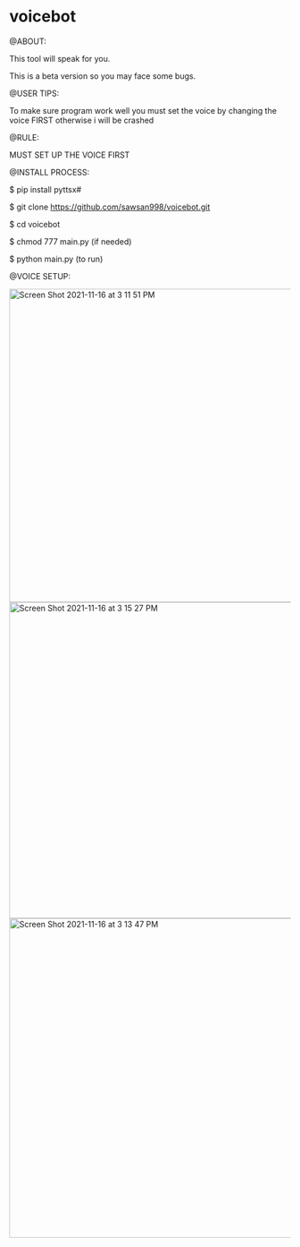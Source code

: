# voicebot


@ABOUT:

This tool will speak for you. 

This is a beta version so you may face some bugs. 


@USER TIPS:

To make sure program work well you must set the voice by changing the voice FIRST otherwise i will be crashed


@RULE:

MUST SET UP THE VOICE FIRST


@INSTALL PROCESS:

$ pip install pyttsx#

$ git clone https://github.com/sawsan998/voicebot.git

$ cd voicebot

$ chmod 777 main.py (if needed)

$ python main.py (to run)


@VOICE SETUP:

<img width="560" alt="Screen Shot 2021-11-16 at 3 11 51 PM" src="https://user-images.githubusercontent.com/81364999/142066947-68e665ce-10c1-4cc1-8713-60e1cfe1dd05.png">


<img width="565" alt="Screen Shot 2021-11-16 at 3 15 27 PM" src="https://user-images.githubusercontent.com/81364999/142066969-e636fb66-08ef-4ae2-bf5b-edbca7145ef8.png">


<img width="571" alt="Screen Shot 2021-11-16 at 3 13 47 PM" src="https://user-images.githubusercontent.com/81364999/142066982-f2318412-043f-452c-893f-82604c78a1cf.png">



